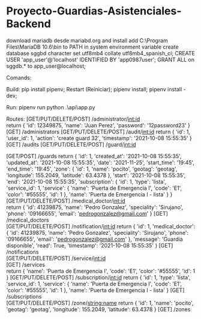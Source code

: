 # Proyecto-Guardias-Asistenciales-Backend

download mariadb desde mariabd.org and install
add C:\Program Files\MariaDB 10.6\bin to PATH in system environment variable 
create database sggbd character set utf8mb4 collate utf8mb4_spanish_ci;
CREATE USER 'app_user'@'localhost' IDENTIFIED BY 'app0987user';
GRANT ALL on sggdb.* to app_user@localhost;

Comands:

Build:
pip install pipenv;
Restart (Reiniciar);
pipenv install;
pipenv install -dev;

Run:
 pipenv run python .\api\app.py

Routes:
[GET/PUT/DELETE/POST]  /administrator/<int:id>  
 return {
    'id': 12349875,
    'name': 'Juan Perez',
    'password': '12password23'
    }
[GET]  /administrators 
[GET/PUT/DELETE/POST] /audit/<int:id>
return {
    'id': 1,
    'user_id': 1,
    'action': 'create guard 32',
    'timestamp': '2021-10-08 15:55:35'
}
[GET]  /audits
[GET/PUT/DELETE/POST]   /guard/<int:id>

[GET/POST] /guards 
return {
    'id': 1,
    'created_at': '2021-10-08 15:55:35',
    'updated_at': '2021-10-08 15:55:35',
    'date': '2021-11-25',
    'start_time': '19:45',
    'end_time': '19:45',
    'zone':  {
        'id': 1,
        'name': 'pocito',
        'geotag': 'geotag',
        'longitude': 155.2049,
        'latitude':  63.4378
        },
    'start': '2021-10-08 15:55:35',
    'end': '2021-10-08 15:55:35',
    'subscription': {
        'id': 1,
        'type': 'lista',
        'service_id': 1,
        'service': {
            'name': 'Puerta de Emergencia I',
            'code': 'E1',
            'color': '#55555',
            'id': 1
            },
        'name': 'Puerta de Emergencia I - lista'
        }
}
[GET/PUT/DELETE/POST]   /medical_doctor/<int:id>  
return {
    'id': 41239875,
    'name': 'Pedro Gonzalez',
    'speciality': 'Sirujano',
    'phone': '09166655',
    'email': 'pedrogonzalez@gmail.com'
    }
[GET]   /medical_doctors  
[GET/PUT/DELETE/POST]   /notification/<int:id>
return {
    'id': 1,
    'medical_doctor':  {
        'id': 41239875,
        'name': 'Pedro Gonzalez',
        'speciality': 'Sirujano',
        'phone': '09166655',
        'email': 'pedrogonzalez@gmail.com'
        },
    'message': 'Guardia disponible',
    'read': True,
    'timestamp': '2021-10-08 15:55:35'
}
[GET]  /notifications  
[GET/PUT/DELETE/POST]   /service/<int:id>  
[GET]   /services  
return {
    'name': 'Puerta de Emergencia I',
    'code': 'E1',
    'color': '#55555',
    'id': 1
    }
[GET/PUT/DELETE/POST]   /subscription/<int:id>
return {
    'id': 1,
    'type': 'lista',
    'service_id': 1,
    'service': {
        'name': 'Puerta de Emergencia I',
        'code': 'E1',
        'color': '#55555',
        'id': 1
        },
    'name': 'Puerta de Emergencia I - lista'
}
[GET]  /subscriptions  
[GET/PUT/DELETE/POST] /zone/<string:name>
return {
    'id': 1,
    'name': 'pocito',
    'geotag': 'geotag',
    'longitude': 155.2049,
    'latitude':  63.4378
    }
[GET] /zones
